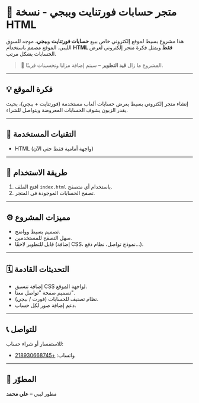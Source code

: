 # 🛒 متجر حسابات فورتنايت وببجي - نسخة HTML

هذا مشروع بسيط لموقع إلكتروني خاص ببيع **حسابات فورتنايت** و**ببجي**، موجه للسوق الليبي. الموقع مصمم باستخدام **HTML فقط** ويمثل فكرة متجر إلكتروني لعرض الحسابات بشكل مرتب.

> 🚧 المشروع ما زال **قيد التطوير** – سيتم إضافة مزايا وتحسينات قريبًا.

---

## 💡 فكرة الموقع

إنشاء متجر إلكتروني بسيط يعرض حسابات ألعاب مستخدمة (فورتنايت + ببجي)، بحيث يقدر الزبون يشوف الحسابات المعروضة ويتواصل للشراء.

---

## 🔧 التقنيات المستخدمة

- HTML (واجهة أمامية فقط حتى الآن)

---

## 📂 طريقة الاستخدام

1. افتح الملف `index.html` باستخدام أي متصفح.
2. تصفح الحسابات الموجودة في المتجر.

---

## ⚙️ مميزات المشروع

- تصميم بسيط وواضح.
- سهل التصفح للمستخدمين.
- قابل للتطوير لاحقًا (إضافة CSS، نموذج تواصل، نظام دفع...).

---

## 🗓️ التحديثات القادمة

- إضافة تنسيق CSS لواجهة الموقع.
- تصميم صفحة "تواصل معنا".
- نظام تصنيف للحسابات (فورت / ببجي).
- دعم إضافة صور لكل حساب.

---

## 📞 للتواصل

للاستفسار أو شراء حساب:

- واتساب: [+218930668745](https://wa.me/218930668745)

---

## 👤 المطوّر

مطور ليبي – **علي محمد**
